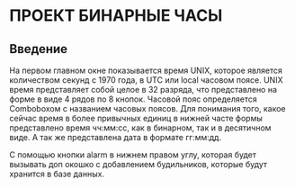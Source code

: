 #    ПРОЕКТ БИНАРНЫЕ ЧАСЫ

## Введение

На первом главном окне показывается время UNIX,
которое является количеством секунд с 1970 года, 
в UTC или local часовом поясе. UNIX время представляет собой целое в 32 разряда,
что представлено на форме в виде 4 рядов по 8 кнопок.
Часовой пояс определяется Comboboxoм с названием часовых поясов.
Для понимания того, какое сейчас время в более привычных единиц
в нижней часте формы представлено время чч:мм:сс, 
как в бинарном, так и в десятичном виде.
А так же представлена дата в формате гг:мм:дд.

С помощью кнопки alarm  в нижнем правом углу,
которая будет вызывать доп окошко с добавлением будильников,
которые будут хранится в базе данных.

